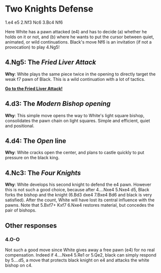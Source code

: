 # Two Knights Defense

1.e4 e5
2.Nf3 Nc6
3.Bc4 Nf6

Here White has a pawn attacked (e4) and has to decide (a) whether he holds on it or not, and (b) where he wants to put the cursor between quiet, animated, or wild continuations. Black's move Nf6 is an invitation (if not a provocation) to play 4.Ng5!

## 4.Ng5: The *Fried Liver Attack*
**Why**: White plays the same piece twice in the opening to directly target the weak f7 pawn of Black. This is a wild continuation with a lot of tactics.

[**Go to the Fried Liver Attack!**](./4.Ng5.../FriedLiverAttack.md)


## 4.d3: The *Modern Bishop opening*
**Why**: This simple move opens the way to White's light square bishop, consolidates the pawn chain on light squares. Simple and efficient, quiet and positional.

## 4.d4: The *Open* line
**Why**: White cracks open the center, and plans to castle quickly to put pressure on the black king.


## 4.Nc3: The *Four Knights*
**Why**: White develops his second knight to defend the e4 pawn. However this is not such a good choice, because after 4....Nxe4 5.Nxe4 d5, Black forks the bishop and the knight (6.Bd3 dxe4 7.Bxe4 Bd6 and black is very satisfied). After the count, White will have lost its central influence with the pawns. Note that 5.Bxf7+ Kxf7 6.Nxe4 restores material, but concedes the pair of bishops.

## Other responses

### 4.O-O
Not such a good move since White gives away a free pawn (e4) for no real compensation. Indeed if 4....Nxe4 5.Re1 or 5.Qe2, black can simply respond by 5....d5, a move that protects black knight on e4 and attacks the white bishop on c4.
